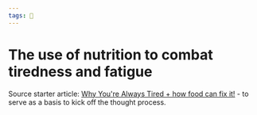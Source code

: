 ```yaml
---
tags: 🥑
---
```


# The use of nutrition to combat tiredness and fatigue

Source starter article: [Why You're Always Tired + how food can fix it!](https://www.pickuplimes.com/article/why-youre-always-tired-106) - to serve as a basis to kick off the thought process.

